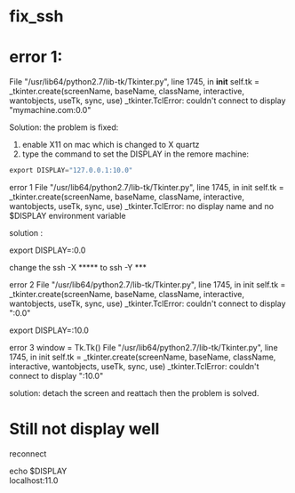 # fix_ssh
# error 1:  
 File "/usr/lib64/python2.7/lib-tk/Tkinter.py", line 1745, in __init__
    self.tk = _tkinter.create(screenName, baseName, className, interactive, wantobjects, useTk, sync, use)
_tkinter.TclError: couldn't connect to display "mymachine.com:0.0"


Solution:
the problem is fixed:
1. enable X11 on mac which is changed to X quartz
2. type the command to set the DISPLAY in the remore machine:
```python
export DISPLAY="127.0.0.1:10.0"
```



error 1
File "/usr/lib64/python2.7/lib-tk/Tkinter.py", line 1745, in init self.tk = _tkinter.create(screenName, baseName, className, interactive, wantobjects, useTk, sync, use) _tkinter.TclError: no display name and no $DISPLAY environment variable

solution :

export DISPLAY=:0.0

change the ssh -X ***** to ssh -Y ***

error 2
File "/usr/lib64/python2.7/lib-tk/Tkinter.py", line 1745, in init self.tk = _tkinter.create(screenName, baseName, className, interactive, wantobjects, useTk, sync, use) _tkinter.TclError: couldn't connect to display ":0.0"

export DISPLAY=:10.0

error 3
window = Tk.Tk() File "/usr/lib64/python2.7/lib-tk/Tkinter.py", line 1745, in init self.tk = _tkinter.create(screenName, baseName, className, interactive, wantobjects, useTk, sync, use) _tkinter.TclError: couldn't connect to display ":10.0"

solution: detach the screen and reattach then the problem is solved.


# Still not display well

reconnect

echo $DISPLAY  
localhost:11.0

